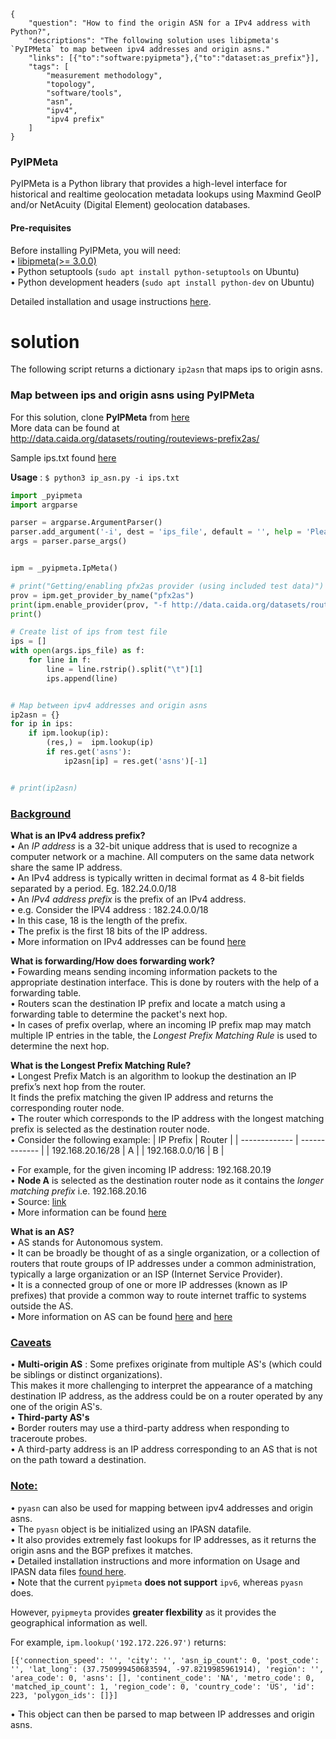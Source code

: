 ~~~
{
    "question": "How to find the origin ASN for a IPv4 address with Python?",
    "descriptions": "The following solution uses libipmeta's `PyIPMeta` to map between ipv4 addresses and origin asns."
    "links": [{"to":"software:pyipmeta"},{"to":"dataset:as_prefix"}],
    "tags": [
        "measurement methodology",
        "topology",
        "software/tools",
        "asn",
        "ipv4",
        "ipv4 prefix"
    ]
}
~~~


### PyIPMeta ###

PyIPMeta is a Python library that provides a high-level interface for historical and realtime geolocation metadata lookups using Maxmind GeoIP and/or NetAcuity (Digital Element) geolocation databases.

#### Pre-requisites ####

Before installing PyIPMeta, you will need:\
• [libipmeta(>= 3.0.0)]( https://github.com/CAIDA/libipmeta)\
• Python setuptools (`sudo apt install python-setuptools` on Ubuntu) \
• Python development headers (`sudo apt install python-dev` on Ubuntu)

Detailed installation and usage instructions [here]( https://github.com/CAIDA/pyipmeta ).

# solution #

The following script returns a dictionary `ip2asn` that maps ips to origin asns. 

### Map between ips and origin asns using PyIPMeta ###

For this solution, clone **PyIPMeta** from [here]( https://github.com/CAIDA/pyipmeta)\
More data can be found at http://data.caida.org/datasets/routing/routeviews-prefix2as/

Sample ips.txt found [here]( http://data.caida.org/datasets/topology/ark/ipv4/dns-names/2019/05/dns-names.l7.20190501.txt.gz)

**Usage** : `$ python3 ip_asn.py -i ips.txt`

~~~python
import _pyipmeta 
import argparse

parser = argparse.ArgumentParser()
parser.add_argument('-i', dest = 'ips_file', default = '', help = 'Please enter the file name of the ips file')
args = parser.parse_args()


ipm = _pyipmeta.IpMeta()

# print("Getting/enabling pfx2as provider (using included test data)")
prov = ipm.get_provider_by_name("pfx2as")
print(ipm.enable_provider(prov, "-f http://data.caida.org/datasets/routing/routeviews-prefix2as/2017/03/routeviews-rv2-20170329-0200.pfx2as.gz"))
print()

# Create list of ips from test file 
ips = []
with open(args.ips_file) as f:
    for line in f:
        line = line.rstrip().split("\t")[1]
        ips.append(line)


# Map between ipv4 addresses and origin asns
ip2asn = {}
for ip in ips:
    if ipm.lookup(ip):
        (res,) =  ipm.lookup(ip)
        if res.get('asns'):
            ip2asn[ip] = res.get('asns')[-1]


# print(ip2asn)
~~~

### <ins> Background </ins> ###

**What is an IPv4 address prefix?** \
• An *IP address* is a 32-bit unique address that is used to recognize a computer network or a machine. All computers on   the same data network share the same IP address.\
• An IPv4 address is typically written in decimal format as 4 8-bit fields separated by a period. Eg. 182.24.0.0/18 \
• An *IPv4 address prefix* is the prefix of an IPv4 address. \
• e.g. Consider the IPV4 address : 182.24.0.0/18 \
• In this case, 18 is the length of the prefix. \
• The prefix is the first 18 bits of the IP address. \
• More information on IPv4 addresses can be found [here]( https://docs.oracle.com/cd/E19455-01/806-0916/6ja85399u/index.html#:~:text=The%20IPv4%20address%20is%20a,bit%20fields%20separated%20by%20periods )

**What is forwarding/How does forwarding work?** \
• Fowarding means sending incoming information packets to the appropriate destination interface. This is done by routers with the help of a forwarding table. \
• Routers scan the destination IP prefix and locate a match using a forwarding table to determine the packet's next hop. \
• In cases of prefix overlap, where an incoming IP prefix map may match multiple IP entries in the table, the *Longest Prefix Matching Rule* is used to determine the next hop. 

**What is the Longest Prefix Matching Rule?** \
• Longest Prefix Match is an algorithm to lookup the destination an IP prefix’s next hop from the router. \
It finds the prefix matching the given IP address and returns the corresponding router node.\
• The router which corresponds to the IP address with the longest matching prefix is selected as the destination router node.\
• Consider the following example:
| IP Prefix        |   Router      |
| -------------    | ------------- |
| 192.168.20.16/28 | A             |
| 192.168.0.0/16   | B             |

• For example, for the given incoming IP address:  192.168.20.19 \
• **Node A** is selected as the destination router node as it contains the *longer matching prefix* i.e. 192.168.20.16 \
• Source: [link]( https://www.lewuathe.com/longest-prefix-match-with-trie-tree.html ) \
• More information can be found [here]( https://www.geeksforgeeks.org/longest-prefix-matching-in-routers/ )
 
**What is an AS?**\
 • AS stands for Autonomous system.\
 • It can be broadly be thought of as a single organization, or a collection of routers that route groups of IP addresses under a common administration, typically a large organization or an ISP (Internet Service Provider). \
 • It is a connected group of one or more IP addresses (known as IP prefixes) that provide a common way to route internet traffic to systems outside the AS.\
 • More information on AS can be found [here]( https://www.cs.rutgers.edu/~pxk/352/notes/autonomous_systems.html) and [here](https://www.caida.org/publications/presentations/2016/as_intro_topology_wind/as_intro_topology_wind.pdf)

### <ins> Caveats </ins> ###
• **Multi-origin AS** : Some prefixes originate from multiple AS's (which could be siblings or distinct organizations).\
This makes it more challenging to interpret the appearance of a matching destination IP address, as the address could be on a router operated by any one of the origin AS's.  \
• **Third-party AS's** \
• Border routers may use a third-party address when responding to traceroute probes. \
• A third-party address is an IP address corresponding to an AS that is not on the path toward a destination.

### <ins> Note: </ins> ###
• `pyasn` can also be used for mapping between ipv4 addresses and origin asns.\
• The `pyasn` object is be initialized using an IPASN datafile. \
• It also provides extremely fast lookups for IP addresses, as it returns the origin asns and the BGP prefixes it matches.\
• Detailed installation instructions and more information on Usage and IPASN data files [found here]( https://github.com/hadiasghari/pyasn ).\
• Note that the current `pyipmeta` **does not support** `ipv6`, whereas `pyasn` does. 

However, `pyipmeyta` provides **greater flexbility** as it provides the geographical information as well. 

For example, `ipm.lookup('192.172.226.97')` returns:

`[{'connection_speed': '', 'city': '', 'asn_ip_count': 0, 'post_code': '', 'lat_long': (37.750999450683594, -97.8219985961914), 'region': '', 'area_code': 0, 'asns': [], 'continent_code': 'NA', 'metro_code': 0, 'matched_ip_count': 1, 'region_code': 0, 'country_code': 'US', 'id': 223, 'polygon_ids': []}]`

• This object can then be parsed to map between IP addresses and origin asns. 

